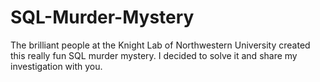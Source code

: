 # SQL-Murder-Mystery
The brilliant people at the Knight Lab of Northwestern 
University created this really fun SQL murder mystery. 
I decided to solve it and share my investigation with you.

